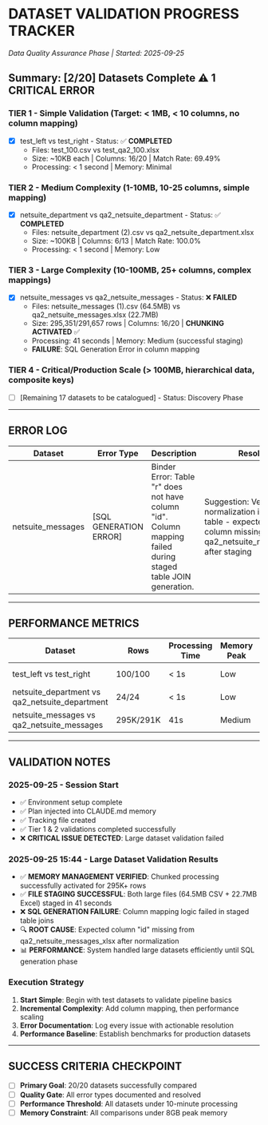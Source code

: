# DATASET VALIDATION PROGRESS TRACKER
*Data Quality Assurance Phase | Started: 2025-09-25*

## Summary: [2/20] Datasets Complete ⚠️ 1 CRITICAL ERROR

### TIER 1 - Simple Validation (Target: < 1MB, < 10 columns, no column mapping)
- [x] test_left vs test_right - Status: ✅ **COMPLETED**
  - Files: test_100.csv vs test_qa2_100.xlsx  
  - Size: ~10KB each | Columns: 16/20 | Match Rate: 69.49%
  - Processing: < 1 second | Memory: Minimal

### TIER 2 - Medium Complexity (1-10MB, 10-25 columns, simple mapping)
- [x] netsuite_department vs qa2_netsuite_department - Status: ✅ **COMPLETED**
  - Files: netsuite_department (2).csv vs qa2_netsuite_department.xlsx
  - Size: ~100KB | Columns: 6/13 | Match Rate: 100.0%
  - Processing: < 1 second | Memory: Low

### TIER 3 - Large Complexity (10-100MB, 25+ columns, complex mappings)
- [x] netsuite_messages vs qa2_netsuite_messages - Status: ❌ **FAILED**  
  - Files: netsuite_messages (1).csv (64.5MB) vs qa2_netsuite_messages.xlsx (22.7MB)
  - Size: 295,351/291,657 rows | Columns: 16/20 | **CHUNKING ACTIVATED** ✅
  - Processing: 41 seconds | Memory: Medium (successful staging)
  - **FAILURE**: SQL Generation Error in column mapping

### TIER 4 - Critical/Production Scale (> 100MB, hierarchical data, composite keys)
- [ ] [Remaining 17 datasets to be catalogued] - Status: Discovery Phase

---

## ERROR LOG
| Dataset | Error Type | Description | Resolution | Status |
|---------|------------|-------------|------------|---------|
| netsuite_messages | [SQL GENERATION ERROR] | Binder Error: Table "r" does not have column "id". Column mapping failed during staged table JOIN generation. | Suggestion: Verify column normalization in staged right table - expected "id" column missing from qa2_netsuite_messages_xlsx after staging | **CRITICAL** ⚠️ |

---

## PERFORMANCE METRICS
| Dataset | Rows | Processing Time | Memory Peak | Status |
|---------|------|----------------|-------------|---------|
| test_left vs test_right | 100/100 | < 1s | Low | ✅ BASELINE |
| netsuite_department vs qa2_netsuite_department | 24/24 | < 1s | Low | ✅ COMPLETE |
| netsuite_messages vs qa2_netsuite_messages | 295K/291K | 41s | Medium | ❌ FAILED |

---

## VALIDATION NOTES
### 2025-09-25 - Session Start
- ✅ Environment setup complete  
- ✅ Plan injected into CLAUDE.md memory
- ✅ Tracking file created
- ✅ Tier 1 & 2 validations completed successfully
- ❌ **CRITICAL ISSUE DETECTED**: Large dataset validation failed

### 2025-09-25 15:44 - Large Dataset Validation Results
- ✅ **MEMORY MANAGEMENT VERIFIED**: Chunked processing successfully activated for 295K+ rows
- ✅ **FILE STAGING SUCCESSFUL**: Both large files (64.5MB CSV + 22.7MB Excel) staged in 41 seconds
- ❌ **SQL GENERATION FAILURE**: Column mapping logic failed in staged table joins
- 🔍 **ROOT CAUSE**: Expected column "id" missing from qa2_netsuite_messages_xlsx after normalization
- 📊 **PERFORMANCE**: System handled large datasets efficiently until SQL generation phase

### Execution Strategy
1. **Start Simple**: Begin with test datasets to validate pipeline basics
2. **Incremental Complexity**: Add column mapping, then performance scaling
3. **Error Documentation**: Log every issue with actionable resolution
4. **Performance Baseline**: Establish benchmarks for production datasets

---

## SUCCESS CRITERIA CHECKPOINT
- [ ] **Primary Goal**: 20/20 datasets successfully compared  
- [ ] **Quality Gate**: All error types documented and resolved
- [ ] **Performance Threshold**: All datasets under 10-minute processing
- [ ] **Memory Constraint**: All comparisons under 8GB peak memory